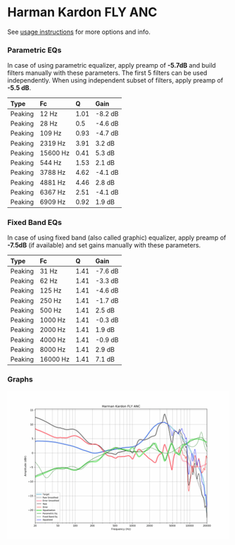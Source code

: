 # Harman Kardon FLY ANC
See [usage instructions](https://github.com/jaakkopasanen/AutoEq#usage) for more options and info.

### Parametric EQs
In case of using parametric equalizer, apply preamp of **-5.7dB** and build filters manually
with these parameters. The first 5 filters can be used independently.
When using independent subset of filters, apply preamp of **-5.5 dB**.

| Type    | Fc       |    Q | Gain    |
|:--------|:---------|:-----|:--------|
| Peaking | 12 Hz    | 1.01 | -8.2 dB |
| Peaking | 28 Hz    | 0.5  | -4.6 dB |
| Peaking | 109 Hz   | 0.93 | -4.7 dB |
| Peaking | 2319 Hz  | 3.91 | 3.2 dB  |
| Peaking | 15600 Hz | 0.41 | 5.3 dB  |
| Peaking | 544 Hz   | 1.53 | 2.1 dB  |
| Peaking | 3788 Hz  | 4.62 | -4.1 dB |
| Peaking | 4881 Hz  | 4.46 | 2.8 dB  |
| Peaking | 6367 Hz  | 2.51 | -4.1 dB |
| Peaking | 6909 Hz  | 0.92 | 1.9 dB  |

### Fixed Band EQs
In case of using fixed band (also called graphic) equalizer, apply preamp of **-7.5dB**
(if available) and set gains manually with these parameters.

| Type    | Fc       |    Q | Gain    |
|:--------|:---------|:-----|:--------|
| Peaking | 31 Hz    | 1.41 | -7.6 dB |
| Peaking | 62 Hz    | 1.41 | -3.3 dB |
| Peaking | 125 Hz   | 1.41 | -4.6 dB |
| Peaking | 250 Hz   | 1.41 | -1.7 dB |
| Peaking | 500 Hz   | 1.41 | 2.5 dB  |
| Peaking | 1000 Hz  | 1.41 | -0.3 dB |
| Peaking | 2000 Hz  | 1.41 | 1.9 dB  |
| Peaking | 4000 Hz  | 1.41 | -0.9 dB |
| Peaking | 8000 Hz  | 1.41 | 2.9 dB  |
| Peaking | 16000 Hz | 1.41 | 7.1 dB  |

### Graphs
![](./Harman%20Kardon%20FLY%20ANC.png)